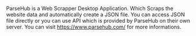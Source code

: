 ParseHub is a Web Scrapper Desktop Application. Which Scraps the website data and automatically create a JSON file.
You can access JSON file directly or you can use API which is provided by ParseHub on their own server.
You can visit https://www.parsehub.com/ for more informations.
